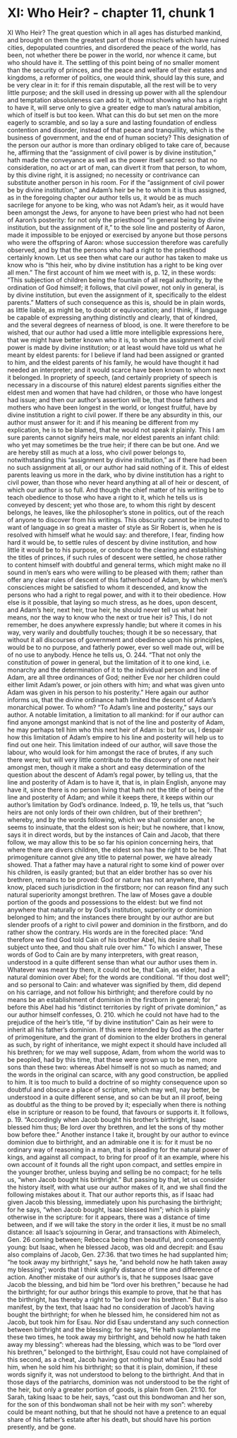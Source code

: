# XI: Who Heir? - chapter 11, chunk 1

XI Who Heir? The great question which in all ages has disturbed mankind, and brought on them the greatest part of those mischiefs which have ruined cities, depopulated countries, and disordered the peace of the world, has been, not whether there be power in the world, nor whence it came, but who should have it. The settling of this point being of no smaller moment than the security of princes, and the peace and welfare of their estates and kingdoms, a reformer of politics, one would think, should lay this sure, and be very clear in it: for if this remain disputable, all the rest will be to very little purpose; and the skill used in dressing up power with all the splendour and temptation absoluteness can add to it, without showing who has a right to have it, will serve only to give a greater edge to man’s natural ambition, which of itself is but too keen. What can this do but set men on the more eagerly to scramble, and so lay a sure and lasting foundation of endless contention and disorder, instead of that peace and tranquillity, which is the business of government, and the end of human society? This designation of the person our author is more than ordinary obliged to take care of, because he, affirming that the “assignment of civil power is by divine institution,” hath made the conveyance as well as the power itself sacred: so that no consideration, no act or art of man, can divert it from that person, to whom, by this divine right, it is assigned; no necessity or contrivance can substitute another person in his room. For if the “assignment of civil power be by divine institution,” and Adam’s heir be he to whom it is thus assigned, as in the foregoing chapter our author tells us, it would be as much sacrilege for anyone to be king, who was not Adam’s heir, as it would have been amongst the Jews, for anyone to have been priest who had not been of Aaron’s posterity: for not only the priesthood “in general being by divine institution, but the assignment of it,” to the sole line and posterity of Aaron, made it impossible to be enjoyed or exercised by anyone but those persons who were the offspring of Aaron: whose succession therefore was carefully observed, and by that the persons who had a right to the priesthood certainly known. Let us see then what care our author has taken to make us know who is “this heir, who by divine institution has a right to be king over all men.” The first account of him we meet with is, p. 12, in these words: “This subjection of children being the fountain of all regal authority, by the ordination of God himself; it follows, that civil power, not only in general, is by divine institution, but even the assignment of it, specifically to the eldest parents.” Matters of such consequence as this is, should be in plain words, as little liable, as might be, to doubt or equivocation; and I think, if language be capable of expressing anything distinctly and clearly, that of kindred, and the several degrees of nearness of blood, is one. It were therefore to be wished, that our author had used a little more intelligible expressions here, that we might have better known who it is, to whom the assignment of civil power is made by divine institution; or at least would have told us what he meant by eldest parents: for I believe if land had been assigned or granted to him, and the eldest parents of his family, he would have thought it had needed an interpreter; and it would scarce have been known to whom next it belonged. In propriety of speech, (and certainly propriety of speech is necessary in a discourse of this nature) eldest parents signifies either the eldest men and women that have had children, or those who have longest had issue; and then our author’s assertion will be, that those fathers and mothers who have been longest in the world, or longest fruitful, have by divine institution a right to civil power. If there be any absurdity in this, our author must answer for it: and if his meaning be different from my explication, he is to be blamed, that he would not speak it plainly. This I am sure parents cannot signify heirs male, nor eldest parents an infant child: who yet may sometimes be the true heir; if there can be but one. And we are hereby still as much at a loss, who civil power belongs to, notwithstanding this “assignment by divine institution,” as if there had been no such assignment at all, or our author had said nothing of it. This of eldest parents leaving us more in the dark, who by divine institution has a right to civil power, than those who never heard anything at all of heir or descent, of which our author is so full. And though the chief matter of his writing be to teach obedience to those who have a right to it, which he tells us is conveyed by descent; yet who those are, to whom this right by descent belongs, he leaves, like the philosopher’s stone in politics, out of the reach of anyone to discover from his writings. This obscurity cannot be imputed to want of language in so great a master of style as Sir Robert is, when he is resolved with himself what he would say: and therefore, I fear, finding how hard it would be, to settle rules of descent by divine institution, and how little it would be to his purpose, or conduce to the clearing and establishing the titles of princes, if such rules of descent were settled, he chose rather to content himself with doubtful and general terms, which might make no ill sound in men’s ears who were willing to be pleased with them; rather than offer any clear rules of descent of this fatherhood of Adam, by which men’s consciences might be satisfied to whom it descended, and know the persons who had a right to regal power, and with it to their obedience. How else is it possible, that laying so much stress, as he does, upon descent, and Adam’s heir, next heir, true heir, he should never tell us what heir means, nor the way to know who the next or true heir is? This, I do not remember, he does anywhere expressly handle; but where it comes in his way, very warily and doubtfully touches; though it be so necessary, that without it all discourses of government and obedience upon his principles, would be to no purpose, and fatherly power, ever so well made out, will be of no use to anybody. Hence he tells us, O. 244. “That not only the constitution of power in general, but the limitation of it to one kind, i.e. monarchy and the determination of it to the individual person and line of Adam, are all three ordinances of God; neither Eve nor her children could either limit Adam’s power, or join others with him; and what was given unto Adam was given in his person to his posterity.” Here again our author informs us, that the divine ordinance hath limited the descent of Adam’s monarchical power. To whom? “To Adam’s line and posterity,” says our author. A notable limitation, a limitation to all mankind: for if our author can find anyone amongst mankind that is not of the line and posterity of Adam, he may perhaps tell him who this next heir of Adam is: but for us, I despair how this limitation of Adam’s empire to his line and posterity will help us to find out one heir. This limitation indeed of our author, will save those the labour, who would look for him amongst the race of brutes, if any such there were; but will very little contribute to the discovery of one next heir amongst men, though it make a short and easy determination of the question about the descent of Adam’s regal power, by telling us, that the line and posterity of Adam is to have it, that is, in plain English, anyone may have it, since there is no person living that hath not the title of being of the line and posterity of Adam; and while it keeps there, it keeps within our author’s limitation by God’s ordinance. Indeed, p. 19, he tells us, that “such heirs are not only lords of their own children, but of their brethren”; whereby, and by the words following, which we shall consider anon, he seems to insinuate, that the eldest son is heir; but he nowhere, that I know, says it in direct words, but by the instances of Cain and Jacob, that there follow, we may allow this to be so far his opinion concerning heirs, that where there are divers children, the eldest son has the right to be heir. That primogeniture cannot give any title to paternal power, we have already showed. That a father may have a natural right to some kind of power over his children, is easily granted; but that an elder brother has so over his brethren, remains to be proved: God or nature has not anywhere, that I know, placed such jurisdiction in the firstborn; nor can reason find any such natural superiority amongst brethren. The law of Moses gave a double portion of the goods and possessions to the eldest: but we find not anywhere that naturally or by God’s institution, superiority or dominion belonged to him; and the instances there brought by our author are but slender proofs of a right to civil power and dominion in the firstborn, and do rather show the contrary. His words are in the forecited place: “And therefore we find God told Cain of his brother Abel, his desire shall be subject unto thee, and thou shalt rule over him.” To which I answer, These words of God to Cain are by many interpreters, with great reason, understood in a quite different sense than what our author uses them in. Whatever was meant by them, it could not be, that Cain, as elder, had a natural dominion over Abel; for the words are conditional. “If thou dost well”; and so personal to Cain: and whatever was signified by them, did depend on his carriage, and not follow his birthright; and therefore could by no means be an establishment of dominion in the firstborn in general; for before this Abel had his “distinct territories by right of private dominion,” as our author himself confesses, O. 210. which he could not have had to the prejudice of the heir’s title, “if by divine institution” Cain as heir were to inherit all his father’s dominion. If this were intended by God as the charter of primogeniture, and the grant of dominion to the elder brothers in general as such, by right of inheritance, we might expect it should have included all his brethren; for we may well suppose, Adam, from whom the world was to be peopled, had by this time, that these were grown up to be men, more sons than these two: whereas Abel himself is not so much as named; and the words in the original can scarce, with any good construction, be applied to him. It is too much to build a doctrine of so mighty consequence upon so doubtful and obscure a place of scripture, which may well, nay better, be understood in a quite different sense, and so can be but an ill proof, being as doubtful as the thing to be proved by it; especially when there is nothing else in scripture or reason to be found, that favours or supports it. It follows, p. 19. “Accordingly when Jacob bought his brother’s birthright, Isaac blessed him thus; Be lord over thy brethren, and let the sons of thy mother bow before thee.” Another instance I take it, brought by our author to evince dominion due to birthright, and an admirable one it is: for it must be no ordinary way of reasoning in a man, that is pleading for the natural power of kings, and against all compact, to bring for proof of it an example, where his own account of it founds all the right upon compact, and settles empire in the younger brother, unless buying and selling be no compact; for he tells us, “when Jacob bought his birthright.” But passing by that, let us consider the history itself, with what use our author makes of it, and we shall find the following mistakes about it. That our author reports this, as if Isaac had given Jacob this blessing, immediately upon his purchasing the birthright; for he says, “when Jacob bought, Isaac blessed him”; which is plainly otherwise in the scripture: for it appears, there was a distance of time between, and if we will take the story in the order it lies, it must be no small distance: all Isaac’s sojourning in Gerar, and transactions with Abimelech, Gen. 26 coming between; Rebecca being then beautiful, and consequently young: but Isaac, when he blessed Jacob, was old and decrepit: and Esau also complains of Jacob, Gen. 27:36. that two times he had supplanted him; “he took away my birthright,” says he, “and behold now he hath taken away my blessing”; words that I think signify distance of time and difference of action. Another mistake of our author’s is, that he supposes Isaac gave Jacob the blessing, and bid him be “lord over his brethren,” because he had the birthright; for our author brings this example to prove, that he that has the birthright, has thereby a right to “be lord over his brethren.” But it is also manifest, by the text, that Isaac had no consideration of Jacob’s having bought the birthright; for when he blessed him, he considered him not as Jacob, but took him for Esau. Nor did Esau understand any such connection between birthright and the blessing; for he says, “He hath supplanted me these two times, he took away my birthright, and behold now he hath taken away my blessing”: whereas had the blessing, which was to be “lord over his brethren,” belonged to the birthright, Esau could not have complained of this second, as a cheat, Jacob having got nothing but what Esau had sold him, when he sold him his birthright; so that it is plain, dominion, if these words signify it, was not understood to belong to the birthright. And that in those days of the patriarchs, dominion was not understood to be the right of the heir, but only a greater portion of goods, is plain from Gen. 21:10. for Sarah, taking Isaac to be heir, says, “cast out this bondwoman and her son, for the son of this bondwoman shall not be heir with my son”: whereby could be meant nothing, but that he should not have a pretence to an equal share of his father’s estate after his death, but should have his portion presently, and be gone.